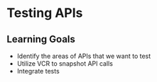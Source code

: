 # Testing APIs

## Learning Goals
- Identify the areas of APIs that we want to test
- Utilize VCR to snapshot API calls
- Integrate tests
